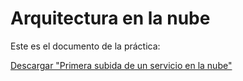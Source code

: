 # Arquitectura en la nube

Este es el documento de la práctica:

[Descargar "Primera subida de un servicio en la nube"](https://github.com/BalantryFernando/Aquitectura-en-la-nube/blob/main/PRIMERA%20SUBIDA%20DE%20UN%20SERVICIO%20EN%20LA%20NUBE.pdf.pdf)
